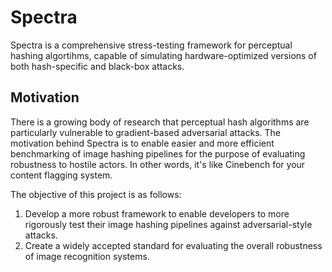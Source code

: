 # Spectra

Spectra is a comprehensive stress-testing framework for perceptual hashing algortihms, capable of simulating hardware-optimized versions of both hash-specific and black-box attacks.

## Motivation
There is a growing body of research that perceptual hash algorithms are particularly vulnerable to gradient-based adversarial attacks. The motivation behind Spectra is to enable easier and more efficient benchmarking of image hashing pipelines for the purpose of evaluating robustness to hostile actors. In other words, it's like Cinebench for your content flagging system. 

The objective of this project is as follows:
1) Develop a more robust framework to enable developers to more rigorously test their image hashing pipelines against adversarial-style attacks.
2) Create a widely accepted standard for evaluating the overall robustness of image recognition systems.